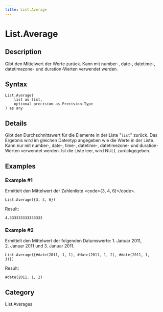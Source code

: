 ```yaml
---
title: List.Average
---
```


# List.Average


## Description

Gibt den Mittelwert der Werte zurück. Kann mit number-, date-, datetime-, datetimezone- und duration-Werten verwendet werden.


## Syntax

```powerquery
List.Average(
    list as list,
    optional precision as Precision.Type
) as any
```


## Details

Gibt den Durchschnittswert für die Elemente in der Liste "<code>list</code>" zurück. Das Ergebnis wird im gleichen Datentyp angegeben wie die Werte in der Liste. Kann nur mit number-, date-, time-, datetime-, datetimezone- und duration-Werten verwendet werden.    Ist die Liste leer, wird NULL zurückgegeben.


## Examples

### Example #1 
Ermittelt den Mittelwert der Zahlenliste &lt;code&gt;\{3, 4, 6}&lt;/code&gt;.
```powerquery
List.Average({3, 4, 6})
```

Result: 
```powerquery
4.333333333333333
```


### Example #2 
Ermittelt den Mittelwert der folgenden Datumswerte: 1. Januar 2011, 2. Januar 2011 und 3. Januar 2011.
```powerquery
List.Average({#date(2011, 1, 1), #date(2011, 1, 2), #date(2011, 1, 3)})
```

Result: 
```powerquery
#date(2011, 1, 2)
```




## Category
List.Averages
